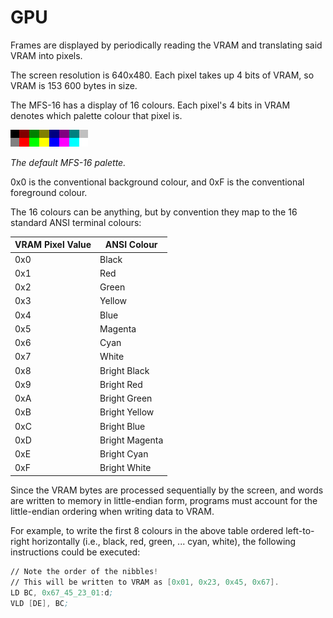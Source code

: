# GPU

Frames are displayed by periodically reading the VRAM and translating said VRAM into pixels.

The screen resolution is 640x480. Each pixel takes up 4 bits of VRAM, so VRAM is 153 600 bytes in size.

The MFS-16 has a display of 16 colours. Each pixel's 4 bits in VRAM denotes which palette colour that pixel is.

![Default Colours](./image/default_colours.png "The default MFS-16 palette.")

_The default MFS-16 palette._

0x0 is the conventional background colour, and 0xF is the conventional foreground colour.

The 16 colours can be anything, but by convention they map to the 16 standard ANSI terminal colours:

| VRAM Pixel Value | ANSI Colour    |
| ---------------- | -------------- |
| 0x0              | Black          |
| 0x1              | Red            |
| 0x2              | Green          |
| 0x3              | Yellow         |
| 0x4              | Blue           |
| 0x5              | Magenta        |
| 0x6              | Cyan           |
| 0x7              | White          |
| 0x8              | Bright Black   |
| 0x9              | Bright Red     |
| 0xA              | Bright Green   |
| 0xB              | Bright Yellow  |
| 0xC              | Bright Blue    |
| 0xD              | Bright Magenta |
| 0xE              | Bright Cyan    |
| 0xF              | Bright White   |

Since the VRAM bytes are processed sequentially by the screen, and words are written to memory in little-endian form, programs must account for the little-endian ordering when writing data to VRAM.

For example, to write the first 8 colours in the above table ordered left-to-right horizontally (i.e., black, red, green, ... cyan, white), the following instructions could be executed:

```asm
// Note the order of the nibbles!
// This will be written to VRAM as [0x01, 0x23, 0x45, 0x67].
LD BC, 0x67_45_23_01:d;
VLD [DE], BC;
```
